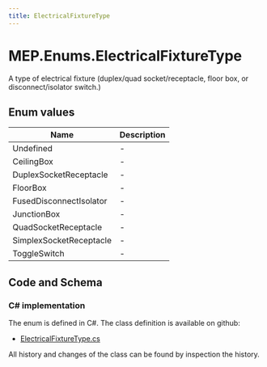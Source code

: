 ```yaml
---
title: ElectricalFixtureType
---
```


# MEP.Enums.ElectricalFixtureType

A type of electrical fixture (duplex/quad socket/receptacle, floor box, or disconnect/isolator switch.)

## Enum values

| Name            | Description                                                    |
|-----------------|----------------------------------------------------------------|
| Undefined |  -  |
| CeilingBox |  -  |
| DuplexSocketReceptacle |  -  |
| FloorBox |  -  |
| FusedDisconnectIsolator |  -  |
| JunctionBox |  -  |
| QuadSocketReceptacle |  -  |
| SimplexSocketReceptacle |  -  |
| ToggleSwitch |  -  |


## Code and Schema

### C# implementation

The enum is defined in C#. The class definition is available on github:

- [ElectricalFixtureType.cs](https://github.com/BHoM/BHoM/blob/develop/MEP_oM/Enums\ElectricalFixtureType.cs)

All history and changes of the class can be found by inspection the history.
